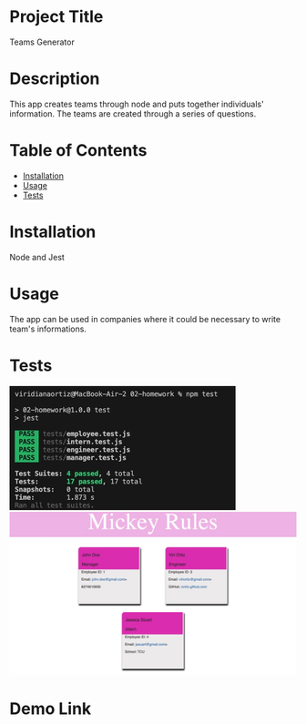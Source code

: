 
# Project Title
Teams Generator


# Description
This app creates teams through node and puts together individuals' information. The teams are created through a series of questions.

# Table of Contents 
* [Installation](#-Installation)
* [Usage](#-Usage)
* [Tests](#-Tests)
  
# Installation
Node and Jest

# Usage
The app can be used in companies where it could be necessary to write team's informations. 

# Tests
![alt text](https://github.com/xvirix/Team-Generator/blob/main/Photos/passing.jpg)
![alt text](https://github.com/xvirix/Team-Generator/blob/main/Photos/html.jpg)

# Demo Link
